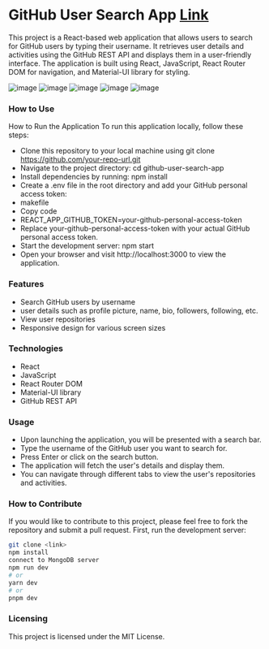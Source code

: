 # GitHub User Search App [Link](https://github-search-akshat171.vercel.app/)
This project is a React-based web application that allows users to search for GitHub users by typing their username. It retrieves user details and activities using the GitHub REST API and displays them in a user-friendly interface. The application is built using React, JavaScript, React Router DOM for navigation, and Material-UI library for styling.


![image](https://github.com/Akshat171/Github-usersearch/assets/81281246/dc9b2c4a-ec1d-4542-ab86-f2237bcc41e8)
![image](https://github.com/Akshat171/Github-usersearch/assets/81281246/c9db0cc2-cabc-4529-8520-79715e58f0d3)
![image](https://github.com/Akshat171/Github-usersearch/assets/81281246/1ceb5db4-03cd-473f-90ca-b99d3fed18e5)
![image](https://github.com/Akshat171/Github-usersearch/assets/81281246/f1e64b4f-ccc0-44c8-961c-c558842ef2c9)
![image](https://github.com/Akshat171/Github-usersearch/assets/81281246/38e21a27-5fb0-4255-a0ab-0bc1161db0dc)


### How to Use
How to Run the Application
To run this application locally, follow these steps:

* Clone this repository to your local machine using git clone https://github.com/your-repo-url.git
* Navigate to the project directory: cd github-user-search-app
* Install dependencies by running: npm install
* Create a .env file in the root directory and add your GitHub personal access token:
* makefile
* Copy code
* REACT_APP_GITHUB_TOKEN=your-github-personal-access-token
* Replace your-github-personal-access-token with your actual GitHub personal access token.
* Start the development server: npm start
* Open your browser and visit http://localhost:3000 to view the application.


### Features
* Search GitHub users by username
*  user details such as profile picture, name, bio, followers, following, etc.
* View user repositories
* Responsive design for various screen sizes


### Technologies

* React
* JavaScript
* React Router DOM
* Material-UI library
* GitHub REST API

### Usage

* Upon launching the application, you will be presented with a search bar.
* Type the username of the GitHub user you want to search for.
* Press Enter or click on the search button.
* The application will fetch the user's details and display them.
* You can navigate through different tabs to view the user's repositories and activities.


### How to Contribute

If you would like to contribute to this project, please feel free to fork the repository and submit a pull request.
First, run the development server:

```bash
git clone <link>
npm install
connect to MongoDB server
npm run dev
# or
yarn dev
# or
pnpm dev
```

### Licensing

This project is licensed under the MIT License.
